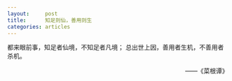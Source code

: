 ```yaml
---
layout:		post
title:		知足则仙，善用则生
categories:	articles
---
```

都来眼前事，知足者仙境，不知足者凡境；
总出世上因，善用者生机，不善用者杀机。
<br>

<p align="right">——《菜根谭》</p>